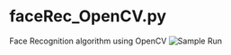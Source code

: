 # faceRec_OpenCV.py
Face Recognition algorithm using OpenCV
![Sample Run](https://media.giphy.com/media/2WAPVznBcz92ksFC2x/giphy.gif)
